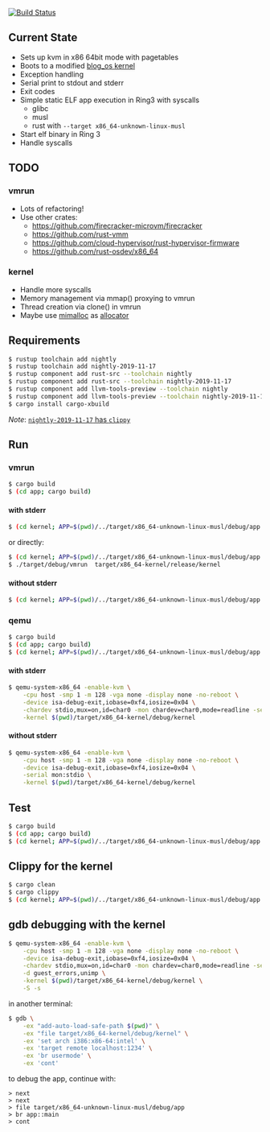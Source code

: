 [![Build Status](https://travis-ci.org/haraldh/enarx_sev_kvm_demo.svg?branch=master)](https://travis-ci.org/haraldh/enarx_sev_kvm_demo)

## Current State
* Sets up kvm in x86 64bit mode with pagetables
* Boots to a modified [blog_os kernel](https://os.phil-opp.com/)
* Exception handling
* Serial print to stdout and stderr
* Exit codes
* Simple static ELF app execution in Ring3 with syscalls
  * glibc
  * musl
  * rust with `--target x86_64-unknown-linux-musl`
* Start elf binary in Ring 3
* Handle syscalls

## TODO
### vmrun
* Lots of refactoring!
* Use other crates:
    * https://github.com/firecracker-microvm/firecracker
    * https://github.com/rust-vmm
    * https://github.com/cloud-hypervisor/rust-hypervisor-firmware
    * https://github.com/rust-osdev/x86_64
### kernel    
* Handle more syscalls
* Memory management via mmap() proxying to vmrun
* Thread creation via clone() in vmrun
* Maybe use [mimalloc](https://github.com/microsoft/mimalloc) as [allocator](https://github.com/purpleprotocol/mimalloc_rust) 

## Requirements

```bash
$ rustup toolchain add nightly
$ rustup toolchain add nightly-2019-11-17
$ rustup component add rust-src --toolchain nightly
$ rustup component add rust-src --toolchain nightly-2019-11-17
$ rustup component add llvm-tools-preview --toolchain nightly
$ rustup component add llvm-tools-preview --toolchain nightly-2019-11-17
$ cargo install cargo-xbuild
```

*Note*: [`nightly-2019-11-17` has `clippy`](https://rust-lang.github.io/rustup-components-history/index.html)

## Run

### vmrun

```bash
$ cargo build
$ (cd app; cargo build)
```

#### with stderr

```bash
$ (cd kernel; APP=$(pwd)/../target/x86_64-unknown-linux-musl/debug/app cargo +nightly xrun )
```

or directly:

```bash
$ (cd kernel; APP=$(pwd)/../target/x86_64-unknown-linux-musl/debug/app cargo +nightly xbuild )
$ ./target/debug/vmrun  target/x86_64-kernel/release/kernel
```

#### without stderr
```bash
$ (cd kernel; APP=$(pwd)/../target/x86_64-unknown-linux-musl/debug/app cargo +nightly xrun ) 2>/dev/null
```

### qemu

```bash
$ cargo build
$ (cd app; cargo build)
$ (cd kernel; APP=$(pwd)/../target/x86_64-unknown-linux-musl/debug/app cargo +nightly xbuild )
```

#### with stderr
```bash
$ qemu-system-x86_64 -enable-kvm \
    -cpu host -smp 1 -m 128 -vga none -display none -no-reboot \
    -device isa-debug-exit,iobase=0xf4,iosize=0x04 \
    -chardev stdio,mux=on,id=char0 -mon chardev=char0,mode=readline -serial chardev:char0 -serial chardev:char0 \
    -kernel $(pwd)/target/x86_64-kernel/debug/kernel
```

#### without stderr
```bash
$ qemu-system-x86_64 -enable-kvm \
    -cpu host -smp 1 -m 128 -vga none -display none -no-reboot \
    -device isa-debug-exit,iobase=0xf4,iosize=0x04 \
    -serial mon:stdio \
    -kernel $(pwd)/target/x86_64-kernel/debug/kernel
```

## Test

```bash
$ cargo build
$ (cd app; cargo build)
$ (cd kernel; APP=$(pwd)/../target/x86_64-unknown-linux-musl/debug/app cargo +nightly xtest )
```

## Clippy for the kernel

```bash
$ cargo clean
$ cargo clippy
$ (cd kernel; APP=$(pwd)/../target/x86_64-unknown-linux-musl/debug/app cargo +nightly-2019-11-17 xclippy )
```

## gdb debugging with the kernel

```bash
$ qemu-system-x86_64 -enable-kvm \
    -cpu host -smp 1 -m 128 -vga none -display none -no-reboot \
    -device isa-debug-exit,iobase=0xf4,iosize=0x04 \
    -chardev stdio,mux=on,id=char0 -mon chardev=char0,mode=readline -serial chardev:char0 -serial chardev:char0 \
    -d guest_errors,unimp \
    -kernel $(pwd)/target/x86_64-kernel/debug/kernel \
    -S -s
```

in another terminal:

```bash
$ gdb \
    -ex "add-auto-load-safe-path $(pwd)" \
    -ex "file target/x86_64-kernel/debug/kernel" \
    -ex 'set arch i386:x86-64:intel' \
    -ex 'target remote localhost:1234' \
    -ex 'br usermode' \
    -ex 'cont'
```

to debug the app, continue with:
```
> next
> next
> file target/x86_64-unknown-linux-musl/debug/app
> br app::main
> cont
```